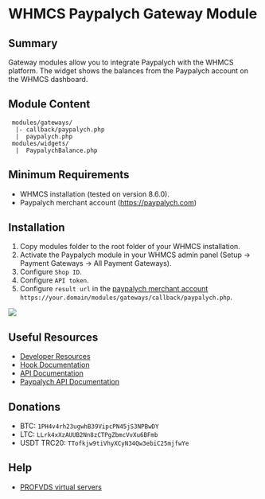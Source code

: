 # WHMCS Paypalych Gateway Module #

## Summary ##

Gateway modules allow you to integrate Paypalych with the WHMCS
platform.
The widget shows the balances from the Paypalych account on the WHMCS dashboard.

## Module Content ##

```
 modules/gateways/
  |- callback/paypalych.php
  |  paypalych.php
 modules/widgets/
  |  PaypalychBalance.php
```

## Minimum Requirements ##
* WHMCS installation (tested on version 8.6.0).
* Paypalych merchant account (https://paypalych.com)

## Installation ##
1. Copy modules folder to the root folder of your WHMCS installation.
2. Activate the Paypalych module in your WHMCS admin panel (Setup -> Payment Gateways -> All Payment Gateways).
3. Configure `Shop ID`.
4. Configure `API token`.
5. Configure `result url` in the [paypalych merchant account](https://paypalych.com/merchant) `https://your.domain/modules/gateways/callback/paypalych.php`.

<img src="https://i.imgur.com/th47Cia.png">

## Useful Resources
* [Developer Resources](https://developers.whmcs.com/)
* [Hook Documentation](https://developers.whmcs.com/hooks/)
* [API Documentation](https://developers.whmcs.com/api/)
* [Paypalych API Documentation](https://paypalych.com/reference/api)

## Donations 
* BTC: `1PH4v4rh23ugwhB39VipcPN45jS3NPBwDY`
* LTC: `LLrk4xXzAUUB2Nn8zCTPgZbmcVvXu6BFmb`
* USDT TRC20: `TTofkjw9tiVhyXCyN34Qw3ebiC25mjfwYe`

## Help
* [PROFVDS virtual servers](https://profvds.com)
